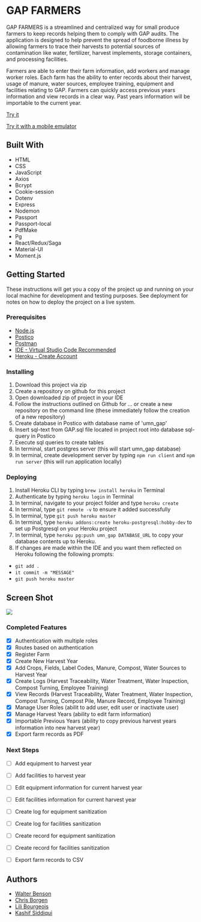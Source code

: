 # GAP FARMERS

GAP FARMERS is a streamlined and centralized way for small produce farmers to keep records helping them to comply with GAP audits. The application is designed to help prevent the spread of foodborne illness by allowing farmers to trace their harvests to potential sources of contamination like water, fertilizer, harvest implements, storage containers, and processing facilities. 

Farmers are able to enter their farm information, add workers and manage worker roles. Each farm has the ability to enter records about their harvest, usage of manure, water sources, employee training, equipment and facilities relating to GAP. Farmers can quickly access previous years information and view records in a clear way. Past years information will be importable to the current year.

[Try it](https://serene-reaches-15081.herokuapp.com/#/home)

[Try it with a mobile emulator](http://mobiletest.me/iphone_5_emulator/?u=https://serene-reaches-15081.herokuapp.com/#/home)

## Built With

- HTML
- CSS
- JavaScript
- Axios
- Bcrypt
- Cookie-session
- Dotenv
- Express
- Nodemon
- Passport
- Passport-local
- PdfMake
- Pg
- React/Redux/Saga
- Material-UI
- Moment.js



## Getting Started

These instructions will get you a copy of the project up and running on your local machine for development and testing purposes. See deployment for notes on how to deploy the project on a live system.

### Prerequisites

- [Node.js](https://nodejs.org/en/)
- [Postico](https://eggerapps.at/postico/)
- [Postman](https://www.getpostman.com/)
- [IDE - Virtual Studio Code Recommended](https://code.visualstudio.com/)
- [Heroku - Create Account](https://www.heroku.com/)



### Installing


1. Download this project via zip
2. Create a repository on github for this project
3. Open downloaded zip of project in your IDE
4. Follow the instructions outlined on Github for ... or create a new repository on the command line (these immediately follow the creation of a new repository)
5. Create database in Postico with database name of 'umn_gap'
6. Insert sql-text from GAP.sql file located in project root into database sql-query in Postico
7. Execute sql queries to create tables
8. In terminal, start postgres server (this will start umn_gap database)
9. In terminal, create development server by typing `npm run client` and `npm run server` (this will run application locally)

### Deploying
1. Install Heroku CLI by typing `brew install heroku` in Terminal
2. Authenticate by typing `heroku login` in Terminal
3. In terminal, navigate to your project folder and type `heroku create`
4. In terminal, type `git remote -v` to ensure it added successfully
5. In terminal, type `git push heroku master`
6. In terminal, type `heroku addons:create heroku-postgresql:hobby-dev` to set up Postgresql on your Heroku project
7. In terminal, type `heroku pg:push umn_gap DATABASE_URL` to copy your database contents up to Heroku. 
8. If changes are made within the IDE and you want them reflected on Heroku following the following prompts:
  - `git add .`
  - `it commit -m "MESSAGE"`
  - `git push heroku master`

## Screen Shot

<img src="/public/images/screenshot.png/">


### Completed Features

- [x] Authentication with multiple roles
- [x] Routes based on authentication
- [x] Register Farm
- [x] Create New Harvest Year
- [x] Add Crops, Fields, Label Codes, Manure, Compost, Water Sources to Harvest Year
- [x] Create Logs (Harvest Traceability, Water Treatment, Water Inspection, Compost Turning, Employee Training)
- [x] View Records (Harvest Traceability, Water Treatment, Water Inspection, Compost Turning, Compost Pile, Manure Record, Employee Training)
- [x] Manage User Roles (abilit to add user, edit user or inactivate user)
- [x] Manage Harvest Years (ability to edit farm information)
- [x] Importable Previous Years (ability to copy previous harvest years information into new harvest year)
- [x] Export farm records as PDF

### Next Steps

- [ ] Add equipment to harvest year
- [ ] Add facilities to harvest year
- [ ] Edit equipment information for current harvest year
- [ ] Edit facilities information for current harvest year
- [ ] Create log for equipment sanitization
- [ ] Create log for facilities sanitization
- [ ] Create record for equipment sanitization
- [ ] Create record for facilities sanitization
- [ ] Export farm records to CSV 



## Authors
- [Walter Benson](https://github.com/wabens)
- [Chris Borgen](https://github.com/borgen_12)
- [Lili Bourgeois](https://github.com/lbourgeois90)
- [Kashif Siddiqui](https://github.com/kashsid)
